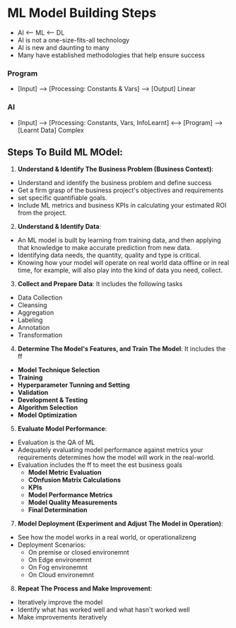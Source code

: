 # ML Model Building Steps
- AI <-- ML <-- DL
- AI is not a one-size-fits-all technology
- AI is new and daunting to many
- Many have established methodologies that help ensure success
### Program
- [Input] --> [Processing: Constants & Vars] --> [Output]  Linear
### AI
- [Input] --> [Processing: Constants, Vars, InfoLearnt] <--> [Program] --> [Learnt Data]  Complex
## Steps To Build ML MOdel:
1. **Understand & Identify The Business Problem (Business Context)**:
  - Understand and identify the business problem and define success
  - Get a firm grasp of the business project's objectives and requirements
  - set specific quantifiable goals.
  - Include ML metrics and business KPIs in calculating your estimated ROI from the project.
2. **Understand & Identify Data**:
  - An ML model is built by learning from training data, and then applying that knowledge to make accurate prediction from new data.
  - Identifying data needs, the quantity, quality and type is critical.
  - Knowing how your model will operate on real world data offline or in real time, for example, will also play into the kind of data you need, collect.
3. **Collect and Prepare Data**: It includes the following tasks
  - Data Collection
  - Cleansing
  - Aggregation
  - Labeling
  - Annotation
  - Transformation
4. **Determine The Model's Features, and Train The Model**: It includes the ff
  - **Model Technique Selection**
  - **Training**
  - **Hyperparameter Tunning and Setting**
  - **Validation**
  - **Development & Testing**
  - **Algorithm Selection**
  - **Model Optimization**
5. **Evaluate Model Performance**:
  - Evaluation is the QA of ML
  - Adequately evaluating model performance against metrics your requirements determines how the model will work in the real-world.
  - Evaluation includes the ff to meet the est business goals
    - **Model Metric Evaluation**
    - **COnfusion Matrix Calculations**
    - **KPIs**
    - **Model Performance Metrics**
    - **Model Quality Measurements**
    - **Final Determination**
7. **Model Deployment (Experiment and Adjust The Model in Operation)**:
  - See how the model works in a real world, or operationalizeng
  - Deployment Scenarios:
    - On premise or closed environemnt
    - On Edge environemnt
    - On Fog environemnt
    - On Cloud environemnt
8. **Repeat The Process and Make Improvement**:
  - Iteratively improve the model
  - Identify what has worked well and what hasn't worked well
  - Make improvements iteratively
